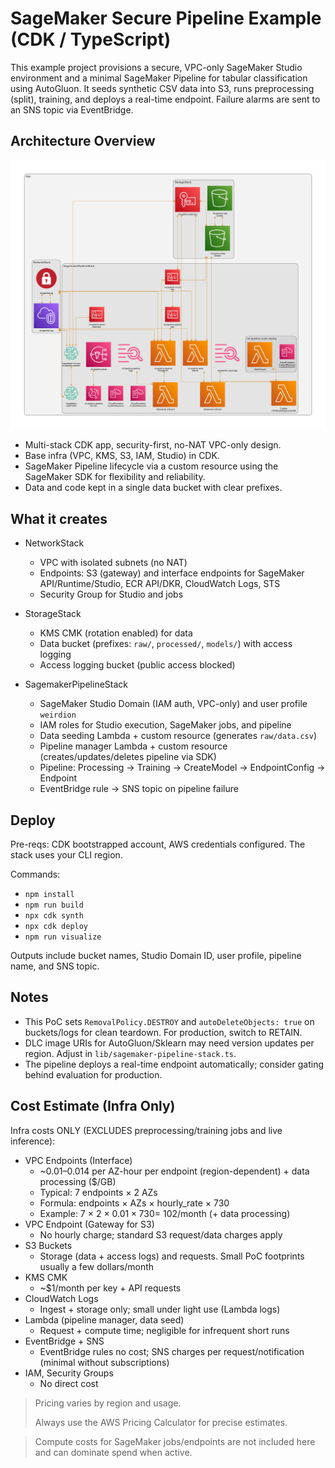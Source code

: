# SageMaker Secure Pipeline Example (CDK / TypeScript)

This example project provisions a secure, VPC-only SageMaker Studio environment and a minimal SageMaker Pipeline for tabular classification using AutoGluon. It seeds synthetic CSV data into S3, runs preprocessing (split), training, and deploys a real-time endpoint. Failure alarms are sent to an SNS topic via EventBridge.

## Architecture Overview

![architecture-overview](docs/architecture-diagram.png)

- Multi-stack CDK app, security-first, no-NAT VPC-only design.
- Base infra (VPC, KMS, S3, IAM, Studio) in CDK.
- SageMaker Pipeline lifecycle via a custom resource using the SageMaker SDK for flexibility and reliability.
- Data and code kept in a single data bucket with clear prefixes.

## What it creates

- NetworkStack
  - VPC with isolated subnets (no NAT)
  - Endpoints: S3 (gateway) and interface endpoints for SageMaker API/Runtime/Studio, ECR API/DKR, CloudWatch Logs, STS
  - Security Group for Studio and jobs

- StorageStack
  - KMS CMK (rotation enabled) for data
  - Data bucket (prefixes: `raw/`, `processed/`, `models/`) with access logging
  - Access logging bucket (public access blocked)
- SagemakerPipelineStack
  - SageMaker Studio Domain (IAM auth, VPC-only) and user profile `weirdion`
  - IAM roles for Studio execution, SageMaker jobs, and pipeline
  - Data seeding Lambda + custom resource (generates `raw/data.csv`)
  - Pipeline manager Lambda + custom resource (creates/updates/deletes pipeline via SDK)
  - Pipeline: Processing → Training → CreateModel → EndpointConfig → Endpoint
  - EventBridge rule → SNS topic on pipeline failure

## Deploy
Pre-reqs: CDK bootstrapped account, AWS credentials configured. The stack uses your CLI region.

Commands:
- `npm install`
- `npm run build`
- `npx cdk synth`
- `npx cdk deploy`
- `npm run visualize`

Outputs include bucket names, Studio Domain ID, user profile, pipeline name, and SNS topic.

## Notes
- This PoC sets `RemovalPolicy.DESTROY` and `autoDeleteObjects: true` on buckets/logs for clean teardown. For production, switch to RETAIN.
- DLC image URIs for AutoGluon/Sklearn may need version updates per region. Adjust in `lib/sagemaker-pipeline-stack.ts`.
- The pipeline deploys a real-time endpoint automatically; consider gating behind evaluation for production.

## Cost Estimate (Infra Only)
Infra costs ONLY (EXCLUDES preprocessing/training jobs and live inference):

- VPC Endpoints (Interface)
  - ~$0.01–$0.014 per AZ-hour per endpoint (region-dependent) + data processing ($/GB)
  - Typical: 7 endpoints × 2 AZs
  - Formula: endpoints × AZs × hourly_rate × 730
  - Example: 7 × 2 × $0.01 × 730 = ~$102/month (+ data processing)
- VPC Endpoint (Gateway for S3)
  - No hourly charge; standard S3 request/data charges apply
- S3 Buckets
  - Storage (data + access logs) and requests. Small PoC footprints usually a few dollars/month
- KMS CMK
  - ~$1/month per key + API requests
- CloudWatch Logs
  - Ingest + storage only; small under light use (Lambda logs)
- Lambda (pipeline manager, data seed)
  - Request + compute time; negligible for infrequent short runs
- EventBridge + SNS
  - EventBridge rules no cost; SNS charges per request/notification (minimal without subscriptions)
- IAM, Security Groups
  - No direct cost

>Pricing varies by region and usage.
> 
>Always use the AWS Pricing Calculator for precise estimates.

>Compute costs for SageMaker jobs/endpoints are not included here and can dominate spend when active.
